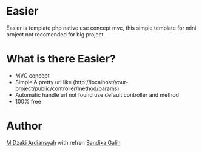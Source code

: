 # Easier
Easier is template php native use concept mvc, this simple template for mini project not recomended for big project
# What is there Easier?
- MVC concept
- Simple & pretty url like (http://localhost/your-project/public/controller/method/params)
- Automatic handle url not found use default controller and method
- 100% free
# Author
[M Dzaki Ardiansyah](https://github.com/muhammaddzakiardiansyah) with refren [Sandika Galih](https://github.com/sandhikagalih)
